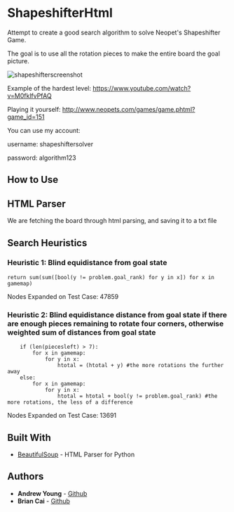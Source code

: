 # ShapeshifterHtml
Attempt to create a good search algorithm to solve Neopet's Shapeshifter Game.

The goal is to use all the rotation pieces to make the entire board the goal picture.

![shapeshifterscreenshot](https://i.imgur.com/uqD0tvT.png)

Example of the hardest level:
https://www.youtube.com/watch?v=M0fklfvPfAQ

Playing it yourself:
http://www.neopets.com/games/game.phtml?game_id=151

You can use my account:

username: shapeshiftersolver

password: algorithm123

## How to Use

## HTML Parser
We are fetching the board through html parsing, and saving it to a txt file

## Search Heuristics
### Heuristic 1: Blind equidistance from goal state

```
return sum(sum([bool(y != problem.goal_rank) for y in x]) for x in gamemap)
```

Nodes Expanded on Test Case: 47859

### Heuristic 2: Blind equidistance distance from goal state if there are enough pieces remaining to rotate four corners, otherwise weighted sum of distances from goal state

```
    if (len(piecesleft) > 7):
        for x in gamemap:
            for y in x:
                htotal = (htotal + y) #the more rotations the further away
    else:
        for x in gamemap:
            for y in x:
                htotal = htotal + bool(y != problem.goal_rank) #the more rotations, the less of a difference
```

Nodes Expanded on Test Case: 13691

## Built With
* [BeautifulSoup](https://www.crummy.com/software/BeautifulSoup/) - HTML Parser for Python

## Authors

* **Andrew Young** - [Github](https://github.com/catatonicTrepidation/)
* **Brian Cai** - [Github](https://github.com/brian-cai)
